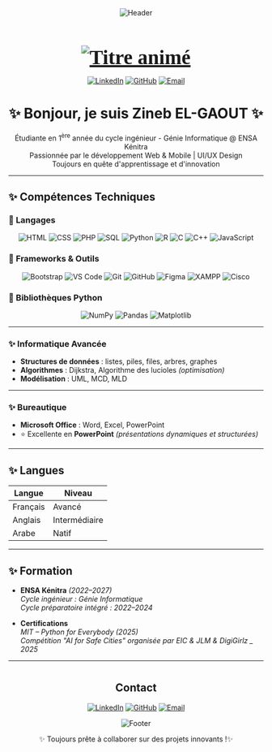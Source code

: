 <!-- En-tête avec animation de vagues et texte stylisé -->
<div align="center">
  <img src="https://capsule-render.vercel.app/api?type=waving&color=gradient&height=150&section=header&text=Zineb+EL-GAOUT&fontSize=50&fontColor=ffffff&animation=fadeIn" alt="Header" />
</div>
<div align="center">
  <h1 align="center" style="font-family: 'Times New Roman'; color: #6e48aa; font-size: 2.5rem; margin-bottom: 10px;">
    <a href="https://git.io/typing-svg">
      <img src="https://readme-typing-svg.demolab.com?font=Arial+Black&size=32&duration=3000&pause=1000&color=6E48AA&center=true&width=500&lines=Ing%C3%A9nieure+Informatique;D%C3%A9veloppeuse+Full-Stack" alt="Titre animé" />
    </a>
  </h1>
</div>

<div align="center">

[![LinkedIn](https://img.shields.io/badge/-LinkedIn-0077B5?style=flat&logo=linkedin&logoColor=white)](https://www.linkedin.com/in/zineb-el-gaout-4086a432a/)
[![GitHub](https://img.shields.io/badge/-GitHub-181717?style=flat&logo=github&logoColor=white)](https://github.com/zineb-elgaout?tab=repositories)
[![Email](https://img.shields.io/badge/-Email-D14836?style=flat&logo=gmail&logoColor=white)](mailto:elgaoutzineb3@gmail.com)

</div>

<h1 align="center">✨ Bonjour, je suis Zineb EL-GAOUT ✨</h1>

<p align="center">
Étudiante en 1<sup>ère</sup> année du cycle ingénieur - Génie Informatique @ ENSA Kénitra<br>
Passionnée par le développement Web & Mobile | UI/UX Design<br>
Toujours en quête d'apprentissage et d'innovation
</p>


---

## ✨ Compétences Techniques

### 🔹 Langages

<div align="center">
  
![HTML](https://img.shields.io/badge/HTML-E34F26?style=for-the-badge&logo=html5&logoColor=white)
![CSS](https://img.shields.io/badge/CSS-1572B6?style=for-the-badge&logo=css3&logoColor=white)
![PHP](https://img.shields.io/badge/PHP-777BB4?style=for-the-badge&logo=php&logoColor=white)
![SQL](https://img.shields.io/badge/SQL-4479A1?style=for-the-badge&logo=mysql&logoColor=white)
![Python](https://img.shields.io/badge/Python-3776AB?style=for-the-badge&logo=python&logoColor=white)
![R](https://img.shields.io/badge/R-276DC3?style=for-the-badge&logo=r&logoColor=white)
![C](https://img.shields.io/badge/C-00599C?style=for-the-badge&logo=c&logoColor=white)
![C++](https://img.shields.io/badge/C++-00599C?style=for-the-badge&logo=c%2B%2B&logoColor=white)
![JavaScript](https://img.shields.io/badge/JavaScript-F7DF1E?style=for-the-badge&logo=javascript&logoColor=black)

</div>

### 🔹 Frameworks & Outils

<div align="center">

![Bootstrap](https://img.shields.io/badge/Bootstrap-7952B3?style=for-the-badge&logo=bootstrap&logoColor=white)
![VS Code](https://img.shields.io/badge/VS%20Code-007ACC?style=for-the-badge&logo=visual-studio-code&logoColor=white)
![Git](https://img.shields.io/badge/Git-F05032?style=for-the-badge&logo=git&logoColor=white)
![GitHub](https://img.shields.io/badge/GitHub-181717?style=for-the-badge&logo=github&logoColor=white)
![Figma](https://img.shields.io/badge/Figma-F24E1E?style=for-the-badge&logo=figma&logoColor=white)
![XAMPP](https://img.shields.io/badge/XAMPP-FB7A24?style=for-the-badge&logo=xampp&logoColor=white)
![Cisco](https://img.shields.io/badge/Cisco-1BA0D7?style=for-the-badge&logo=cisco&logoColor=white)

</div>

### 🔹 Bibliothèques Python

<div align="center">

![NumPy](https://img.shields.io/badge/NumPy-013243?style=for-the-badge&logo=numpy&logoColor=white)
![Pandas](https://img.shields.io/badge/Pandas-150458?style=for-the-badge&logo=pandas&logoColor=white)
![Matplotlib](https://img.shields.io/badge/Matplotlib-11557C?style=for-the-badge&logo=plotly&logoColor=white)

</div>

---

### ✨ Informatique Avancée

- **Structures de données** : listes, piles, files, arbres, graphes  
- **Algorithmes** : Dijkstra, Algorithme des lucioles *(optimisation)*
- **Modélisation** : UML, MCD, MLD

---

### ✨ Bureautique

- **Microsoft Office** : Word, Excel, PowerPoint  
- ⭐ Excellente en **PowerPoint** *(présentations dynamiques et structurées)*

---

## ✨ Langues

| Langue    | Niveau        |
|-----------|---------------|
|  Français | Avancé        |
|  Anglais  | Intermédiaire |
|  Arabe    | Natif         |

---


## ✨ Formation

-  **ENSA Kénitra** *(2022–2027)*  
  *Cycle ingénieur : Génie Informatique*  
  *Cycle préparatoire intégré : 2022–2024*

-  **Certifications**<br>
  *MIT – Python for Everybody (2025)*<br>
  *Compétition "AI for Safe Cities" organisée par EIC & JLM & DigiGirlz _ 2025*
---


<!-- Footer animé -->
<div align="center" style="margin-top: 40px;">
  <div align="center">

##  Contact

[![LinkedIn](https://img.shields.io/badge/-LinkedIn-0077B5?style=flat&logo=linkedin&logoColor=white)](https://www.linkedin.com/in/zineb-el-gaout-4086a432a/)
[![GitHub](https://img.shields.io/badge/-GitHub-181717?style=flat&logo=github&logoColor=white)](https://github.com/zineb-elgaout?tab=repositories)
[![Email](https://img.shields.io/badge/-Email-D14836?style=flat&logo=gmail&logoColor=white)](mailto:elgaoutzineb3@gmail.com)

</div>
  <img src="https://capsule-render.vercel.app/api?type=waving&color=gradient&height=120&section=footer" alt="Footer" />
</div>

<div align="center">

✨ Toujours prête à collaborer sur des projets innovants !✨
</div>
